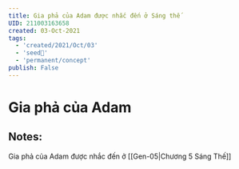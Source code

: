 ```yaml
---
title: Gia phả của Adam được nhắc đến ở Sáng thế
UID: 211003163658
created: 03-Oct-2021
tags:
  - 'created/2021/Oct/03'
  - 'seed🥜'
  - 'permanent/concept'
publish: False
---
```

# Gia phả của Adam

## Notes:
Gia phả của Adam được nhắc đến ở [[Gen-05|Chương 5 Sáng Thế]]

